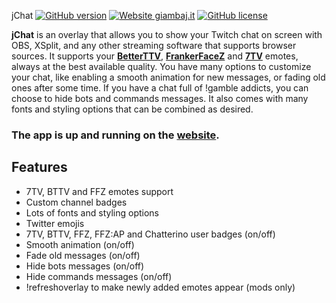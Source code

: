 jChat [![GitHub version](https://img.shields.io/badge/release-v2.3.4-blue)](#) [![Website giambaj.it](https://img.shields.io/website-up-down-green-red/https/giambaj.it.svg)](https://www.giambaj.it/twitch/jchat/) [![GitHub license](https://img.shields.io/github/license/giambaJ/jChat)](https://github.com/giambaJ/jChat/blob/main/LICENSE)

**jChat** is an overlay that allows you to show your Twitch chat on screen with OBS, XSplit, and any other streaming software that supports browser sources. It supports your [**BetterTTV**](https://betterttv.com/), [**FrankerFaceZ**](https://www.frankerfacez.com/) and [**7TV**](https://7tv.app/) emotes, always at the best available quality. You have many options to customize your chat, like enabling a smooth animation for new messages, or fading old ones after some time. If you have a chat full of !gamble addicts, you can choose to hide bots and commands messages. It also comes with many fonts and styling options that can be combined as desired.
### The app is up and running on the [**website**](https://www.giambaj.it/twitch/jchat/).
## Features
- 7TV, BTTV and FFZ emotes support
- Custom channel badges
- Lots of fonts and styling options
- Twitter emojis
- 7TV, BTTV, FFZ, FFZ:AP and Chatterino user badges (on/off)
- Smooth animation (on/off)
- Fade old messages (on/off)
- Hide bots messages (on/off)
- Hide commands messages (on/off)
- !refreshoverlay to make newly added emotes appear (mods only)
